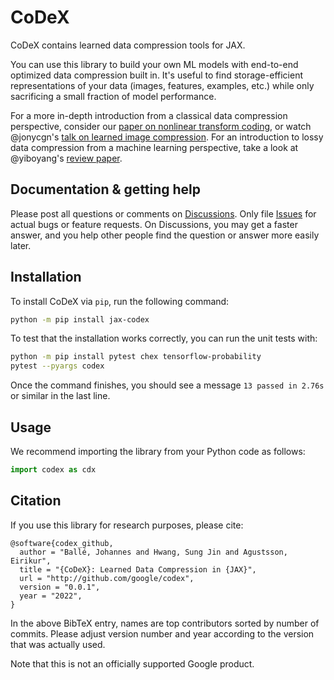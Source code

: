 # CoDeX

CoDeX contains learned data compression tools for JAX.

You can use this library to build your own ML models with end-to-end optimized
data compression built in. It's useful to find storage-efficient representations
of your data (images, features, examples, etc.) while only sacrificing a small
fraction of model performance.

For a more in-depth introduction from a classical data compression perspective,
consider our [paper on nonlinear transform
coding](https://arxiv.org/abs/2007.03034), or watch @jonycgn's [talk on learned
image compression](https://www.youtube.com/watch?v=x_q7cZviXkY). For an
introduction to lossy data compression from a machine learning perspective, take
a look at @yiboyang's [review paper](https://arxiv.org/abs/2202.06533).

## Documentation & getting help

Please post all questions or comments on
[Discussions](https://github.com/google/codex/discussions). Only file
[Issues](https://github.com/google/codex/issues) for actual bugs or feature
requests. On Discussions, you may get a faster answer, and you help other people
find the question or answer more easily later.

## Installation

To install CoDeX via `pip`, run the following command:

```bash
python -m pip install jax-codex
```

To test that the installation works correctly, you can run the unit tests with:

```bash
python -m pip install pytest chex tensorflow-probability
pytest --pyargs codex
```

Once the command finishes, you should see a message ```13 passed in 2.76s``` or
similar in the last line.

## Usage

We recommend importing the library from your Python code as follows:

```python
import codex as cdx
```

## Citation

If you use this library for research purposes, please cite:
```
@software{codex_github,
  author = "Ballé, Johannes and Hwang, Sung Jin and Agustsson, Eirikur",
  title = "{CoDeX}: Learned Data Compression in {JAX}",
  url = "http://github.com/google/codex",
  version = "0.0.1",
  year = "2022",
}
```
In the above BibTeX entry, names are top contributors sorted by number of
commits. Please adjust version number and year according to the version that was
actually used.

Note that this is not an officially supported Google product.
